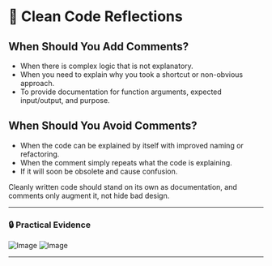 # 📌 Clean Code Reflections

## When Should You Add Comments?

- When there is complex logic that is not explanatory.
- When you need to explain why you took a shortcut or non-obvious approach.
- To provide documentation for function arguments, expected input/output, and purpose.

## When Should You Avoid Comments?

- When the code can be explained by itself with improved naming or refactoring.
- When the comment simply repeats what the code is explaining.
- If it will soon be obsolete and cause confusion.

Cleanly written code should stand on its own as documentation, and comments only augment it, not hide bad design.

---

### 🔒 Practical Evidence

![Image](https://github.com/user-attachments/assets/424a0196-4d16-4e3b-8fe4-6c2ad437b0cc)
![Image](https://github.com/user-attachments/assets/8b2ae5e6-15b8-4c3c-bf51-77e1ede52be4)

---

